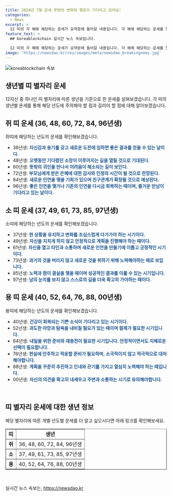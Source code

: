 ```yaml
---
title: 2024년 7월 운세 뜻밖의 변화와 행운이 기다리고 있어요!
categories:
  - News
excerpt: >
  12 띠의 각 해에 해당하는 운세가 요약문에 들어갈 내용입니다. 각 해에 해당하는 운세를 짧고 구체적으로 나열해 보세요. 그러면 제가 그 내용을 150자 이내로 요약문으로 작성해 드릴게요!
feature_text: >
  ## koreablockchain 실시간 뉴스 속보입니다.

  12 띠의 각 해에 해당하는 운세가 요약문에 들어갈 내용입니다. 각 해에 해당하는 운세를 짧고 구체적으로 나열해 보세요. 그러면 제가 그 내용을 150자 이내로 요약문으로 작성해 드릴게요!
image: 'https://newsdao.kr/res/images/meta/newsdao_breakingnews.jpg'
---
```


<p><img src="https://newsdao.kr/res/images/meta/newsdao_breakingnews.jpg" alt="koreablockchain 속보" /></p>

<h2 data-ke-size="size26">생년별 띠 별자리 운세</h2>

<p data-ke-size="size16">12지신 중 하나인 띠 별자리에 따른 생년을 기준으로 한 운세를 살펴보겠습니다. 각 띠의 생년별 운세를 통해 해당 년도에 주의해야 할 점과 길러야 할 점에 대해 알아보겠습니다.</p>

<h2 data-ke-size="size23">쥐 띠 운세 (36, 48, 60, 72, 84, 96년생)</h2>

<p data-ke-size="size16">쥐띠에 해당하는 년도의 운세를 확인해보겠습니다.</p>

<ul data-ke-size="size16">
    <li>36년생: <b><span style="color: #1a5490;">자신감과 용기를 갖고 새로운 도전에 임하면 좋은 결과를 얻을 수 있는 날이다.</span></b></li>
    <li>48년생: <b><span style="color: #1a5490;">오랫동안 기다렸던 소망이 이루어지는 길을 열릴 것으로 기대된다.</span></b></li>
    <li>60년생: <b><span style="color: #1a5490;">뜻밖의 귀인을 만나서 어려움이 해소되는 길이 보인다.</span></b></li>
    <li>72년생: <b><span style="color: #1a5490;">부모님에게 받은 은혜에 대한 감사와 인정의 시간이 될 것으로 전망된다.</span></b></li>
    <li>84년생: <b><span style="color: #1a5490;">새로운 인연을 맺을 기회가 있으며 친구관계가 확장될 것으로 예상된다.</span></b></li>
    <li>96년생: <b><span style="color: #1a5490;">좋은 인연을 맺거나 기존의 인연을 다시금 회복하는 때이며, 즐거운 만남이 기다리고 있는 날이다.</span></b></li>
</ul>

<h2 data-ke-size="size23">소 띠 운세 (37, 49, 61, 73, 85, 97년생)</h2>

<p data-ke-size="size16">소띠에 해당하는 년도의 운세를 확인해보겠습니다.</p>

<ul data-ke-size="size16">
    <li>37년생: <b><span style="color: #1a5490;">현 상황을 유지하고 변화를 조심스럽게 다가가야 하는 시기이다.</span></b></li>
    <li>49년생: <b><span style="color: #1a5490;">자신을 지치게 하지 않고 안정적으로 계획을 진행해야 하는 때이다.</span></b></li>
    <li>61년생: <b><span style="color: #1a5490;">자신을 열고 타인과 소통하며 새로운 인연을 만들기에 이롭고 긍정적인 시기이다.</span></b></li>
    <li>73년생: <b><span style="color: #1a5490;">과거의 것을 버리지 않고 새로운 것을 취하기 위해 노력해야하는 때로 보입니다.</span></b></li>
    <li>85년생: <b><span style="color: #1a5490;">노력과 땀이 결실을 맺을 때이며 성공적인 결과를 이룰 수 있는 시기입니다.</span></b></li>
    <li>97년생: <b><span style="color: #1a5490;">남의 눈치를 보지 않고 스스로의 길을 더욱 확고히 가야하는 때이다.</span></b></li>
</ul>

<h2 data-ke-size="size23">용 띠 운세 (40, 52, 64, 76, 88, 00년생)</h2>

<p data-ke-size="size16">용띠에 해당하는 년도의 운세를 확인해보겠습니다.</p>

<ul data-ke-size="size16">
    <li>40년생: <b><span style="color: #1a5490;">건강이 회복되는 기쁜 소식이 기다리고 있는 시기이다.</span></b></li>
    <li>52년생: <b><span style="color: #1a5490;">과도한 야망과 탐욕을 내비칠 필요가 있는 때이며 절제가 필요한 시기입니다.</span></b></li>
    <li>64년생: <b><span style="color: #1a5490;">내일을 위한 준비와 재충전이 필요한 시기입니다. 안정적이면서도 지혜로운 선택이 필요합니다.</span></b></li>
    <li>76년생: <b><span style="color: #1a5490;">현실에 안주하고 적응할 준비가 필요하며, 소극적이지 않고 적극적으로 대처해야합니다.</span></b></li>
    <li>88년생: <b><span style="color: #1a5490;">계획을 꾸준히 추진하고 인내와 끈기를 가지고 열심히 노력해야 하는 때입니다.</span></b></li>
    <li>00년생: <b><span style="color: #1a5490;">자신의 의견을 확고히 내세우고 주변과 소통하는 시기로 유의해야합니다.</span></b></li>
</ul>

<p data-ke-size="size16">&nbsp;</p>

<h2 data-ke-size="size26">띠 별자리 운세에 대한 생년 정보</h2>

<p data-ke-size="size16">해당 별자리에 따른 개별 년도별 운세를 더 알고 싶으시다면 아래 링크를 확인해보세요.</p>

<table style="width: 100%;" border="1">
<tbody>
<tr>
<td style="text-align: center; height: 17px;"><b>띠</b></td>
<td style="text-align: center; height: 17px;"><b>생년</b></td>
</tr>
<tr>
<td style="text-align: center; height: 17px;"><b>쥐</b></td>
<td style="text-align: center; height: 17px;">36, 48, 60, 72, 84, 96년생</td>
</tr>
<tr>
<td style="text-align: center; height: 17px;"><b>소</b></td>
<td style="text-align: center; height: 17px;">37, 49, 61, 73, 85, 97년생</td>
</tr>
<tr>
<td style="text-align: center; height: 17px;"><b>용</b></td>
<td style="text-align: center; height: 17px;">40, 52, 64, 76, 88, 00년생</td>
</tr>
</tbody>
</table>

<p data-ke-size="size16">&nbsp;</p>
실시간 뉴스 속보는, <a href="https://newsdao.kr" rel="dofollow">https://newsdao.kr</a>


